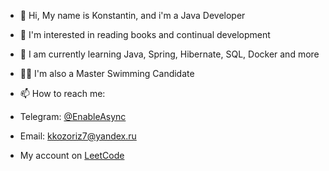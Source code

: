 - 👋 Hi, My name is Konstantin, and i'm a Java Developer
- 👀 I'm interested in reading books and continual development
- 🌱 I am currently learning Java, Spring, Hibernate, SQL, Docker and more
- 🏊‍♂️ I'm also a Master Swimming Candidate 
- 📫 How to reach me:
- Telegram: [@EnableAsync](https://t.me/EnableAsync)
- Email: kkozoriz7@yandex.ru

- My account on [LeetCode](https://leetcode.com/Slivmen/)
